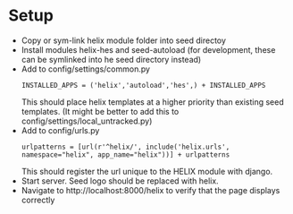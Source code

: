 # Setup
  * Copy or sym-link helix module folder into seed directoy 
  * Install modules helix-hes and seed-autoload (for development, these can be symlinked into he seed directory instead)
  * Add to config/settings/common.py
     ```
     INSTALLED_APPS = ('helix','autoload','hes',) + INSTALLED_APPS 
     ```
    This should place helix templates at a higher priority than existing seed templates.
    (It might be better to add this to config/settings/local_untracked.py)
  * Add to config/urls.py
    ```
    urlpatterns = [url(r'^helix/', include('helix.urls', namespace="helix", app_name="helix"))] + urlpatterns
    ```
    This should register the url unique to the HELIX module with django.
  * Start server. Seed logo should be replaced with helix.
  * Navigate to http://localhost:8000/helix to verify that the page displays correctly
